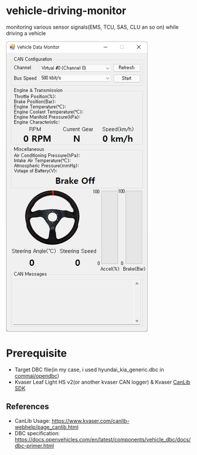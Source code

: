 # vehicle-driving-monitor
monitoring various sensor signals(EMS, TCU, SAS, CLU an so on) while driving a vehicle

![](/img.png)

# Prerequisite
* Target DBC file(in my case, i used hyundai_kia_generic.dbc in [commai/opendbc][repo])
* Kvaser Leaf Light HS v2(or another kvaser CAN logger) & Kvaser [CanLib SDK][canlib_link]

## References
* CanLib Usage: https://www.kvaser.com/canlib-webhelp/page_canlib.html
* DBC specification: https://docs.openvehicles.com/en/latest/components/vehicle_dbc/docs/dbc-primer.html

[canlib_link]: https://www.kvaser.com/canlib-webhelp/section_install_windows.html
[repo]: https://github.com/commaai/opendbc

